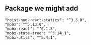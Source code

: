 ## Package we might add

    "hoist-non-react-statics": "^3.3.0",
    "mobx": "^5.13.0",
    "mobx-react": "^6.1.3",
    "mobx-state-tree": "^3.14.1",
    "mobx-utils": "^5.4.1",
